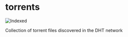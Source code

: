 torrents 
========
![Indexed](https://img.shields.io/badge/indexed-19459-blue)

Collection of torrent files discovered in the DHT network
